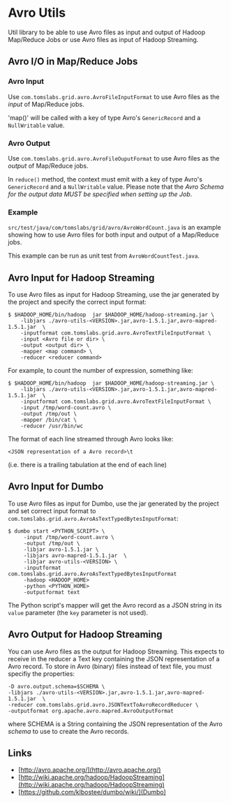 # Avro Utils

Util library to be able to use Avro files as input and output of Hadoop Map/Reduce Jobs
or use Avro files as input of Hadoop Streaming.

## Avro I/O in Map/Reduce Jobs

### Avro Input

Use `com.tomslabs.grid.avro.AvroFileInputFormat` to use Avro files as the *input* of Map/Reduce jobs.  

'map()' will be called with a key of type Avro's `GenericRecord` and a `NullWritable` value.

### Avro Output

Use `com.tomslabs.grid.avro.AvroFileOuputFormat` to use Avro files as the *output* of Map/Reduce jobs.  

In `reduce()` method, the context must emit with a key of type Avro's `GenericRecord` and  a `NullWritable` value.
Please note that the _Avro Schema for the output data MUST be specified when setting up the Job_.
 
### Example 

`src/test/java/com/tomslabs/grid/avro/AvroWordCount.java` is an example showing how to use Avro files for both input and output of a Map/Reduce jobs.

This example can be run as unit test from `AvroWordCountTest.java`.


## Avro Input for Hadoop Streaming

To use Avro files as input for Hadoop Streaming, use the jar generated by the project and specify the correct input format:

    $ $HADOOP_HOME/bin/hadoop  jar $HADOOP_HOME/hadoop-streaming.jar \
        -libjars ./avro-utils-<VERSION>.jar,avro-1.5.1.jar,avro-mapred-1.5.1.jar  \
        -inputformat com.tomslabs.grid.avro.AvroTextFileInputFormat \
        -input <Avro file or dir> \
        -output <output dir> \
        -mapper <map command> \
        -reducer <reducer command>
     
For example, to count the number of expression, something like:

    $ $HADOOP_HOME/bin/hadoop  jar $HADOOP_HOME/hadoop-streaming.jar \
        -libjars ./avro-utils-<VERSION>.jar,avro-1.5.1.jar,avro-mapred-1.5.1.jar  \
        -inputformat com.tomslabs.grid.avro.AvroTextFileInputFormat \
        -input /tmp/word-count.avro \
        -output /tmp/out \
        -mapper /bin/cat \
        -reducer /usr/bin/wc

The format of each line streamed through Avro looks like:

    <JSON representation of a Avro record>\t

(i.e. there is a trailing tabulation at the end of each line)

## Avro Input for Dumbo

To use Avro files as input for Dumbo, use the jar generated by the project and set correct input format to
`com.tomslabs.grid.avro.AvroAsTextTypedBytesInputFormat`:

    $ dumbo start <PYTHON_SCRIPT> \
         -input /tmp/word-count.avro \
         -output /tmp/out \
         -libjar avro-1.5.1.jar \
         -libjars avro-mapred-1.5.1.jar  \
         -libjar avro-utils-<VERSION> \
         -inputformat com.tomslabs.grid.avro.AvroAsTextTypedBytesInputFormat
         -hadoop <HADOOP_HOME>
         -python <PYTHON_HOME>
         -outputformat text

The Python script's mapper will get the Avro record as a JSON string in its `value` parameter (the `key` parameter is not used).

## Avro Output for Hadoop Streaming

You can use Avro files as the output for Hadoop Streaming.
This expects to receive in the reducer a Text key containing the JSON representation of a Avro record.
To store in Avro (binary) files instead of text file, you must specifiy the properties:

    -D avro.output.schema=$SCHEMA \
    -libjars ./avro-utils-<VERSION>.jar,avro-1.5.1.jar,avro-mapred-1.5.1.jar  \
    -reducer com.tomslabs.grid.avro.JSONTextToAvroRecordReducer \
    -outputformat org.apache.avro.mapred.AvroOutputFormat 

where SCHEMA is a String containing the JSON representation of the Avro *schema* to use to create the Avro records.

## Links

* [http://avro.apache.org/](http://avro.apache.org/)
* [http://wiki.apache.org/hadoop/HadoopStreaming](http://wiki.apache.org/hadoop/HadoopStreaming)
* [https://github.com/klbostee/dumbo/wiki/](Dumbo)

